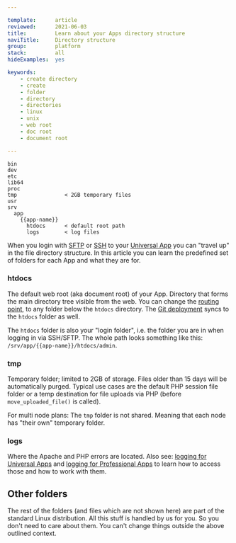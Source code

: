 ```yaml
---

template:      article
reviewed:      2021-06-03
title:         Learn about your Apps directory structure
naviTitle:     Directory structure
group:         platform
stack:         all
hideExamples:  yes

keywords:
    - create directory
    - create
    - folder
    - directory
    - directories
    - linux
    - unix
    - web root
    - doc root
    - document root

---
```



```nohighlight
bin
dev
etc
lib64
proc
tmp               < 2GB temporary files
usr
srv
  app
    {{app-name}}
      htdocs      < default root path
      logs        < log files
```


When you login with [SFTP](/sftp-uni) or [SSH](ssh-uni) to your [Universal App](app-uni) you can "travel up" in the file directory structure. In this article you can learn the predefined set of folders for each App and what they are for.

### htdocs

The default web root (aka document root) of your App. Directory that forms the main directory tree visible from the web. You can change the [routing point](domains#toc-root-path), to any folder below the `htdocs` directory. The [Git deployment](git) syncs to the `htdocs` folder as well.

The `htdocs` folder is also your "login folder", i.e. the folder you are in when logging in via SSH/SFTP. The whole path looks something like this: `/srv/app/{{app-name}}/htdocs/admin`.

### tmp

Temporary folder; limited to 2GB of storage. Files older than 15 days will be automatically purged. Typical use cases are the default PHP session file folder or a temp destination for file uploads via PHP (before `move_uploaded_file()` is called).

For multi node plans: The `tmp` folder is not shared. Meaning that each node has "their own" temporary folder.

### logs

Where the Apache and PHP errors are located. Also see: [logging for Universal Apps](/logging-uni) and [logging for Professional Apps](/logging-pro) to learn how to access those and how to work with them.

## Other folders

The rest of the folders (and files which are not shown here) are part of the standard Linux distribution. All this stuff is handled by us for you. So you don't need to care about them. You can't change things outside the above outlined context.
